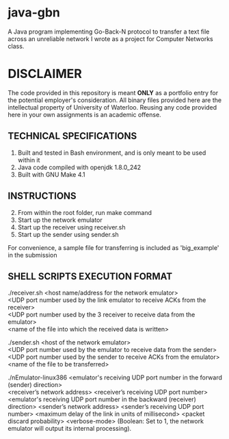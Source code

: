 # java-gbn
A Java program implementing Go-Back-N protocol to transfer a text file across an unreliable network I wrote as a project for Computer Networks class.

# DISCLAIMER
The code provided in this repository is meant **ONLY** as a portfolio entry for the potential employer's consideration. All binary files provided here are the intellectual property of University of Waterloo. Reusing any code provided here in your own assignments is an academic offense.

## TECHNICAL SPECIFICATIONS
1. Built and tested in Bash environment, and is only meant to be used within it
1. Java code compiled with openjdk 1.8.0_242
1. Built with GNU Make 4.1

## INSTRUCTIONS
2. From within the root folder, run make command
2. Start up the network emulator
2. Start up the receiver using receiver.sh
2. Start up the sender using sender.sh

For convenience, a sample file for transferring is included as 'big_example' in the submission

## SHELL SCRIPTS EXECUTION FORMAT
./receiver.sh \<host name/address for the network emulator\>  
              \<UDP port number used by the link emulator to receive ACKs from the receiver\>  
              \<UDP port number used by the 3 receiver to receive data from the emulator\>  
              \<name of the file into which the received data is written\>

./sender.sh \<host  of the network emulator\>  
            \<UDP port number used by the emulator to receive data from the sender\>  
            \<UDP port number used by the sender to receive ACKs from the emulator\>  
            \<name of the file to be transferred\>
            
./nEmulator-linux386 \<emulator's receiving UDP port number in the forward (sender) direction\>  
\<receiver’s network address\>
\<receiver’s receiving UDP port number\>
\<emulator's receiving UDP port number in the backward (receiver) direction\>
\<sender’s network address\>
\<sender’s receiving UDP port number\>
\<maximum delay of the link in units of millisecond\>
\<packet discard probability\>
\<verbose-mode\> (Boolean: Set to 1, the network emulator will output its internal processing).

